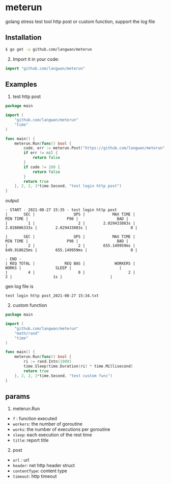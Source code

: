 # meterun

golang stress test tool http post or custom function, support the log file

## Installation

```sh
$ go get -u github.com/langwan/meterun
```

2. Import it in your code:

```go
import "github.com/langwan/meterun"
```

## Examples

1. test http post

```go
package main

import (
	"github.com/langwan/meterun"
	"time"
)

func main() {
	meterun.Run(func() bool {
		code, err := meterun.Post("https://github.com/langwan/meterun", nil, "", "application/json", 60*time.Second)
		if err != nil {
			return false
		}
		if code != 200 {
			return false
		}
		return true
	}, 2, 2, 1*time.Second, "test login http post")
}

```

output

```
- START - 2021-08-27 15:35 - test login http post
|       SEC |                 QPS |            MAX TIME |            MIN TIME |                 P90 |                 BAD |
|         1 |                   2 |        2.029433083s |        2.028006333s |        2.029433083s |                   0 |

|       SEC |                 QPS |            MAX TIME |            MIN TIME |                 P90 |                 BAD |
|         2 |                   2 |        655.149959ms |        649.918625ms |        655.149959ms |                   0 |

- END -
| REQ TOTAL |             REQ BAS |             WORKERS |               WORKS |               SLEEP |                     |
|         4 |                   0 |                   2 |                   2 |                  1s |                     |

```

gen log file is

```
test login http post_2021-08-27 15:34.txt
```

2. custom function

```go
package main

import (
	"github.com/langwan/meterun"
	"math/rand"
	"time"
)

func main() {
	meterun.Run(func() bool {
		ri := rand.Intn(1000)
		time.Sleep(time.Duration(ri) * time.Millisecond)
		return true
	}, 2, 2, 1*time.Second, "test custom func")
}
```

## params

1. meterun.Run

* `f` : function executed
* `workers`: the number of goroutine
* `works`: the number of executions per goroutine
* `sleep`: each execution of the rest time
* `title`: report title

2. post

* `url` : url
* `header`: net http header struct
* `contentType`: content type
* `timeout`: http timeout